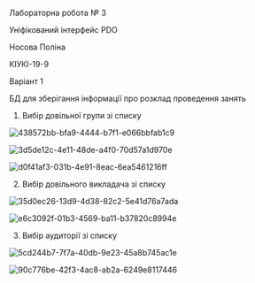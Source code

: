 
Лабораторна робота № 3

Уніфікований інтерфейс PDO

Носова Поліна

КІУКІ-19-9

Варіант 1

БД для зберігання інформації про розклад проведення занять

1. Вибір довільної групи зі списку

![438572bb-bfa9-4444-b7f1-e066bbfab1c9](https://user-images.githubusercontent.com/127737689/233688213-f138f279-45a0-44f9-beca-19484cc9423b.jpeg)

![3d5de12c-4e11-48de-a4f0-70d57a1d970e](https://user-images.githubusercontent.com/127737689/233688331-4893904d-8c25-4c44-9c45-1734052eb34a.jpeg)

![d0f41af3-031b-4e91-8eac-6ea5461216ff](https://user-images.githubusercontent.com/127737689/233688389-f5dc7255-fbe5-4971-8a43-f2f0e5836fb8.jpeg)


2. Вибір довільного викладача зі списку

![35d0ec26-13d9-4d38-82c2-5e41d76a7ada](https://user-images.githubusercontent.com/127737689/233688427-4ec0fd80-2e0a-46e1-8a50-ac6fda4520ab.jpeg)

![e6c3092f-01b3-4569-ba11-b37820c8994e](https://user-images.githubusercontent.com/127737689/233688514-ed30fc3a-cbdd-4f08-bc6a-83d6a54179a1.jpeg)

3. Вибір аудиторії зі списку
 
![5cd244b7-7f7a-40db-9e23-45a8b745ac1e](https://user-images.githubusercontent.com/127737689/233688576-ae715890-79f1-4a14-bd31-3750526d4a37.jpeg)

![90c776be-42f3-4ac8-ab2a-6249e8117446](https://user-images.githubusercontent.com/127737689/233688479-18a7ec30-fa13-4e68-af64-dc539831c9d9.jpeg)
